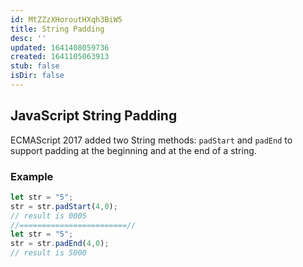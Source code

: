 ```yaml
---
id: MtZZzXHoroutHXqh3BiW5
title: String Padding
desc: ''
updated: 1641408059736
created: 1641105063913
stub: false
isDir: false
---
```


## JavaScript String Padding

ECMAScript 2017 added two String methods: `padStart` and `padEnd` to support padding at the beginning and at the end of a string.

### Example

```js
let str = "5";  
str = str.padStart(4,0);  
// result is 0005
//========================//
let str = "5";  
str = str.padEnd(4,0);  
// result is 5000
```
